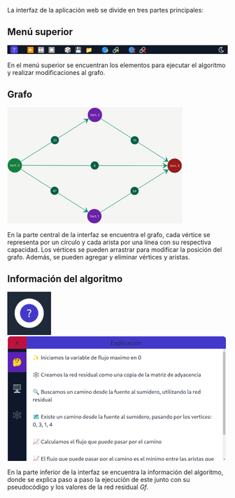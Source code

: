 La interfaz de la aplicación web se divide en tres partes principales:
## Menú superior

<img alt="Menú Superior" src="/img/Ayuda/App/Interfaz/MenuSuperior.png" width="800em" />

En el menú superior se encuentran los elementos para ejecutar el algoritmo y realizar modificaciones al grafo.

## Grafo

<img alt="Grafo" src="/img/Ayuda/App/Interfaz/Grafo.png" width="400em" />

En la parte central de la interfaz se encuentra el grafo, cada vértice se representa por un círculo y cada arista por una línea con su respectiva capacidad. Los vértices se pueden arrastrar para modificar la posición del grafo. Además, se pueden agregar y eliminar vértices y aristas.

## Información del algoritmo

<img alt="Abrir Explicación" src="/img/Ayuda/App/Interfaz/AbrirExplicacion.png" width="100em"  />

<img alt="Explicación" src="/img/Ayuda/App/Interfaz/Explicacion.png" width="500em" />

En la parte inferior de la interfaz se encuentra la información del algoritmo, donde se explica paso a paso la ejecución de este junto con su pseudocódigo y los valores de la red residual *Gf*.